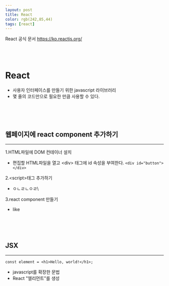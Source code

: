 ```yaml
---
layout: post
title: React
color: rgb(242,85,44)
tags: [react]
---
```

React 공식 문서 https://ko.reactjs.org/
<br>
<br>
<br>
<br>

# React
- 사용자 인터페이스를 만들기 위한 javascript 라이브러리
- 몇 줄의 코드만으로 필요한 만큼 사용할 수 있다.
<br>
<br>
<br>

## 웹페이지에 react component 추가하기
----
1.HTML파일에 DOM 컨테이너 설치
  - 편집할 HTML파일을 열고 \<div> 태그에 id 속성을 부여한다.
  `<div id="button"></div>`   

2.\<script>태그 추가하기
  - ㅇㄴㄹㄴㅇㄹ\

3.react component 만들기
  - like

<br>
<br>
<br>

## JSX
---
`const element = <h1>Hello, world!</h1>;`
- javascript를 확장한 문법
- React "엘리먼트"를 생성

